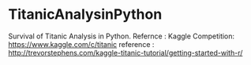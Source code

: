 # TitanicAnalysinPython
Survival of Titanic Analysis in Python. Refernce : Kaggle Competition: https://www.kaggle.com/c/titanic
reference : http://trevorstephens.com/kaggle-titanic-tutorial/getting-started-with-r/
